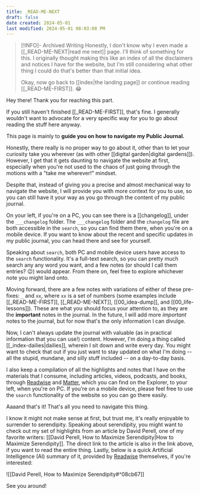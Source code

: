 ```yaml
---
title: _READ-ME-NEXT
draft: false
date created: 2024-05-01
last modified: 2024-05-01 08:03:08 PM
---
```


>[!INFO]- Archived Writing
>Honestly, I don't know why I even made a [[_READ-ME-NEXT|read me next]] page. I'll think of something for this. I originally thought making this like an index of all the disclaimers and notices I have for the website, but I'm still considering what other thing I could do that's better than that initial idea.
>
>Okay, now go back to [[index|the landing page]] or continue reading [[_READ-ME-FIRST]]. 😂

Hey there! Thank you for reaching this part.

If you still haven't finished [[_READ-ME-FIRST]], that's fine. I generally wouldn't want to advocate for a very specific way for you to go about reading the stuff here anyway.

This page is mainly to **guide you on how to navigate my Public Journal.**

Honestly, there really is no proper way to go about it, other than to let your curiosity take you wherever (as with other [[digital garden|digital gardens]]). However, I get that it gets daunting to navigate the website at first, especially when you're not used to the chaos of just going through the motions with a "take me wherever!" mindset.

Despite that, instead of giving you a precise and almost mechanical way to navigate the website, I will provide you with more context for you to use, so you can still have it your way as you go through the content of my public journal.

On your left, if you're on a PC, you can see there is a [[changelog]], under the `___changelog` folder. The `___changelog` folder and the `changelog` file are both accessible in the `search`, so you can find them there, when you're on a mobile device. If you want to know about the recent and specific updates in my public journal, you can head there and see for yourself.

Speaking about `search`, both PC and mobile device users have access to the `search` functionality. It's a full-text search, so you can pretty much search any any word you want, and a few notes (or should I call them entries? 😉) would appear. From there on, feel free to explore whichever note you might land onto.

Moving forward, there are a few notes with variations of either of these pre-fixes: `_` and `xx`, where `xx` is a set of numbers (some examples include [[_READ-ME-FIRST]], [[_READ-ME-NEXT]], [[00_idea-dump]], and [[00_life-lessons]]). These are what you should focus your attention to, as they are the **important** notes in the journal. In the future, I will add more *important* notes to the journal, but for now that's the only information I can divulge.

Now, I can't always update the journal with valuable (as in practical information that you can use!) content. However, I'm doing a thing called [[_index-dailies|dailies]], wherein I sit down and write every day. You might want to check that out if you just want to stay updated on what I'm doing -- all the stupid, mundane, and silly stuff included -- on a day-to-day basis.

I also keep a compilation of all the highlights and notes that I have on the materials that I consume, including articles, videos, podcasts, and books, through [Readwise](https://readwise.io/i/ian161) and [Matter](https://web.getmatter.com/referral/4gs6wuqe), which you can find on the Explorer, to your left, when you're on PC. If you're on a mobile device, please feel free to use the `search` functionality of the website so you can go there easily.

Aaaand that's it! That's all you need to navigate this thing.

I know it might not make sense at first, but trust me, it's really enjoyable to surrender to serendipity. Speaking about serendipity, you might want to check out my set of highlights  from an article by David Perell, one of my favorite writers: [[David Perell, How to Maximize Serendipity|How to Maximize Serendipity]]. The direct link to the article is also in the link above, if you want to read the entire thing. Lastly, below is a quick Artificial Intelligence (AI) summary of it, provided by [Readwise](https://readwise.io/i/ian161) themselves, if you're interested:

![[David Perell, How to Maximize Serendipity#^08cb67]]

See you around!